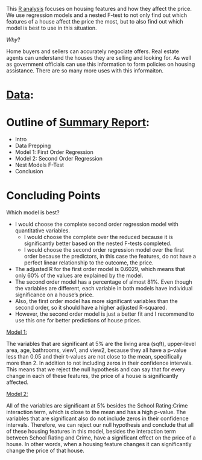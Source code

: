 This [R analysis](https://github.com/bdavidson16/R/blob/main/House%20Price%20Predictions/House%20Price%20Predictions%20MAT%20303%20Project.ipynb) focuses on housing features and how they affect the price. We use regression models and a nested F-test to not only find out which features of a house affect the price the most, but to also find out which model is best to use in this situation.

*Why*?

Home buyers and sellers can accurately negociate offers. Real estate agents can understand the houses they are selling and looking for. As well as government officials can use this information to form policies on housing assistance. There are so many more uses with this informaiton.
# [Data]():


# Outline of [Summary Report](https://github.com/bdavidson16/R/blob/main/House%20Price%20Predictions/Project%20Summary%20Report.pdf):
- Intro
- Data Prepping
- Model 1: First Order Regression
- Model 2: Second Order Regression
- Nest Models F-Test
- Conclusion

# Concluding Points
Which model is best?
- I would choose the complete second order regression model with quantitative variables.
  - I would choose the complete over the reduced because it is significantly better based on the nested F-tests completed.
  - I would choose the second order regression model over the first order because the predictors, in this case the features, do not have a perfect linear relationship to the outcome, the price.
- The adjusted R for the first order model is 0.6029, which means that only 60% of the values are explained by the model.
- The second order model has a percentage of almost 81%. Even though the variables are different, each variable in both models have individual significance on a house’s price.
- Also, the first order model has more significant variables than the second order, so it should have a higher adjusted R-squared.
- However, the second order model is just a better fit and I recommend to use this one for better predictions of house prices.

<ins>Model 1:</ins>

The variables that are significant at 5% are the living area (sqft), upper-level area, age, bathrooms, view1, and view2, because they all have a p-value less than 0.05 and their t-values are not close to the mean, specifically more than 2. In addition to not including zeros in their confidence intervals. This means that we reject the null hypothesis and can say that for every change in each of these features, the price of a house is significantly affected.

<ins>Model 2:</ins>

All of the variables are significant at 5% besides the School Rating:Crime interaction term, which is close to the mean and has a high p-value. The variables that are significant also do not include zeros in their confidence intervals. Therefore, we can reject our null hypothesis and conclude that all of these housing features in this model, besides the interaction term between School Rating and Crime, have a significant effect on the price of a house. In other words, when a housing feature changes it can significantly change the price of that house.

